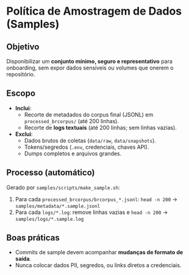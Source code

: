 # Política de Amostragem de Dados (Samples)

## Objetivo
Disponibilizar um **conjunto mínimo, seguro e representativo** para onboarding,
sem expor dados sensíveis ou volumes que onerem o repositório.

## Escopo
- **Inclui**:
  - Recorte de metadados do corpus final (JSONL) em `processed_brcorpus/` (até 200 linhas).
  - Recorte de **logs textuais** (até 200 linhas; sem linhas vazias).
- **Exclui**:
  - Dados brutos de coletas (`data/raw`, `data/snapshots`).
  - Tokens/segredos (`.env`, credenciais, chaves API).
  - Dumps completos e arquivos grandes.

## Processo (automático)
Gerado por `samples/scripts/make_sample.sh`:
1. Para cada `processed_brcorpus/brcorpus_*.jsonl`: `head -n 200` → `samples/metadata/*.sample.jsonl`
2. Para cada `logs/*.log`: remove linhas vazias e `head -n 200` → `samples/logs/*.sample.log`

## Boas práticas
- Commits de sample devem acompanhar **mudanças de formato de saída**.
- Nunca colocar dados PII, segredos, ou links diretos a credenciais.
